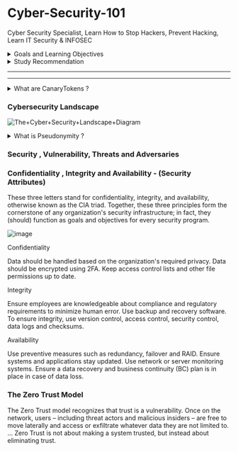 # Cyber-Security-101

Cyber Security Specialist, Learn How to Stop Hackers, Prevent Hacking, Learn IT Security &amp; INFOSEC




<!-- faq 2 -->
<details>
<summary>  Goals and Learning Objectives  </summary>
<br/>
  


![image](https://user-images.githubusercontent.com/11299574/135600295-d462094d-2bba-49e6-8981-343a787193a9.png)
  
---
</details>




<!-- faq 3 -->
<details>
<summary> Study Recommendation  </summary>
<br/>
  

  
 

![image](https://user-images.githubusercontent.com/11299574/135603036-276842d4-55d3-47a5-a30e-c5d295bac533.png)

  
---
</details>



---
---


<!-- faq 1 -->
<details>
<summary> What are CanaryTokens ? </summary>
<br/>
  
Canary tokens, also known as honeytokens, are not new but can be useful as a source of information. They can be understood as unique identifiers that can be embedded in different places. If they are touched, an alert is triggered.
  
  Example : https://whiteclouddrive.com/generate 
  
  
---
</details>


### Cybersecurity Landscape 

![The+Cyber+Security+Landscape+Diagram](https://user-images.githubusercontent.com/11299574/135606438-98be0a1b-3483-4672-8b31-5508e42e0b49.jpg)


<!-- faq 4 -->
<details>
<summary> What is Pseudonymity ? </summary>
<br/>
  
Anonymity means that an individual dealing with an APP entity cannot be identified and the entity does not collect personal information or identifiers. A pseudonym is a name, term or descriptor that is different to an individual's actual name.
  
Pseudonymity is the near-anonymous state in which a user has a consistent identifier that is not their real name: a pseudonym.
   
---
</details>


### Security , Vulnerability, Threats and Adversaries 

### Confidentiality , Integrity and Availability - (Security Attributes)

These three letters stand for confidentiality, integrity, and availability, otherwise known as the CIA triad. Together, these three principles form the cornerstone of any organization's security infrastructure; in fact, they (should) function as goals and objectives for every security program.

![image](https://user-images.githubusercontent.com/11299574/135606782-12f2cd62-43c1-4afc-8bf9-ba6a530eb545.png)

Confidentiality

Data should be handled based on the organization's required privacy.
Data should be encrypted using 2FA.
Keep access control lists and other file permissions up to date.

Integrity

Ensure employees are knowledgeable about compliance and regulatory requirements to minimize human error.
Use backup and recovery software.
To ensure integrity, use version control, access control, security control, data logs and checksums.

Availability

Use preventive measures such as redundancy, failover and RAID. Ensure systems and applications stay updated.
Use network or server monitoring systems.
Ensure a data recovery and business continuity (BC) plan is in place in case of data loss.




### The Zero Trust Model 

The Zero Trust model recognizes that trust is a vulnerability. Once on the network, users – including threat actors and malicious insiders – are free to move laterally and access or exfiltrate whatever data they are not limited to. ... Zero Trust is not about making a system trusted, but instead about eliminating trust.

